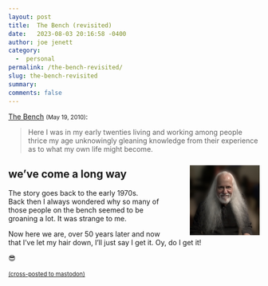 ```yaml
---
layout: post
title:  The Bench (revisited)
date:   2023-08-03 20:16:58 -0400
author: joe jenett
category:
  -  personal
permalink: /the-bench-revisited/
slug: the-bench-revisited
summary: 
comments: false
---
```

<p><a href="/the_bench/">The Bench</a> <small>(May 19, 2010)</small>:</p>
<blockquote><p>Here I was in my early twenties living and working among people thrice my age unknowingly gleaning knowledge from their experience as to what my own life might become.</p></blockquote> 
<p>
<img src="/images/joenow.jpg" alt="" style="position:relative;float:right;width:140px;top:10px;margin-left:36px;" width="140">
<h2>
we’ve come a long way
</h2>
</p>
<p>
The story goes back to the early 1970s.<br>Back then I always wondered why so many of those people on the bench seemed to be groaning a lot. It was strange to me.
</p>
<p>
Now here we are, over 50 years later and now that I’ve let my hair down, I’ll just say I get it. Oy, do I get it! 
</p>
<p>😎</p>




<a href="https://brid.gy/publish/mastodon"><small>(cross-posted to mastodon)</small></a>